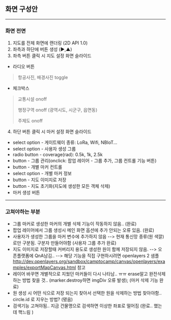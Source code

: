 ## 화면 구성안

<hr>

### 화면 전면


1.  지도를 전체 화면에 랜더링 (2D API 1.0)
2.  좌측과 하단에 버튼 생성 (▶,▲)
3.  좌측 버튼 클릭 시 지도 설정 화면 슬라이드
  - 라디오 버튼
> 항공사진, 배경사진 toggle
>
  - 체크박스
>
> 교통시설 onoff
>
> 행정구역 onoff (광역시도, 시군구, 읍면동)
>
>  주제도 onoff

4.  하단 버튼 클릭 시 마커 설정 화면 슬라이드
  -   select option - 게이트웨이 종류: LoRa, Wifi, NBIoT...
  -   select option - 사용자 생성 그룹
  -   radio button - coverage(rad): 0.5k, 1k, 2.5k
  -   button - 그룹 관리(onclick: 팝업 레이어 - 그룹 추가, 그룹 컨트롤 기능 버튼)
  -   button - 개별 마커 컨트롤
  -   select option - 개별 마커 정보
  -   button - 지도 이미지로 저장
  -   button - 지도 초기화(지도에 생성한 모든 객체 삭제)
  -   마커 생성 버튼

<hr>

### 고쳐야하는 부분

- 그룹 마커로 생성한 마커의 개별 삭제 기능이 작동하지 않음.. (완료)
- 팝업 레이어에서 그룹 생성시 메인 화면 옵션에 추가 안되는 오류 있음. (완료)
- 사용자가 생성한 그룹을 마커 변수에 추가하지 않음 --> 현재 통신망 종류(원 색깔)로만 구분됨. 구분자 만들어야함 (사용자 그룹 추가 완료)
- 지도 이미지로 저장할때 커버리지 용도로 생성한 원이 함께 저장되지 않음. --> 오픈플랫폼에 QnA남김.. --> 해당 기능을 직접 구현하시려면 openlayers 2 샘플 <http://dev.openlayers.org/sandbox/camptocamp/canvas/openlayers/examples/exportMapCanvas.html> 참고 
- 레이어 바꾸면 개별적으로 지웠던 마커들이 다시 나타남.. ㅠㅠ erase말고 완전삭제 하는 방법 찾을 것.. (marker.destroy하면 imgDiv 오류 발생); (마커 삭제 기능 완료)
- 원 생성 시 어떤 식으로 저장 되는지 찾아서 선택한 원을 삭제하는 방법 찾아야함.. circle.id 로 지우는 방법? (됐음)
- 검색기능 고쳐야됨.. 지금 건물명으로 검색하면 이상한 좌표로 떨어짐 (완료.. 했는데 핵느림 )
